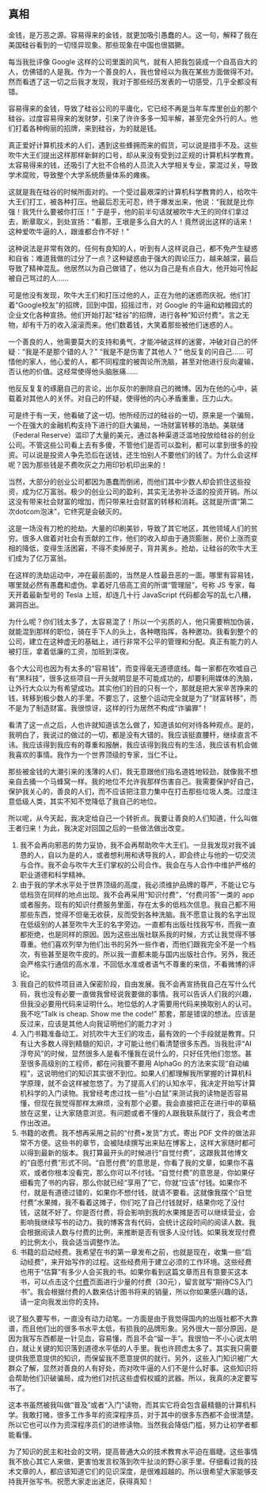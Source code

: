 ## 真相

金钱，是万恶之源。容易得来的金钱，就更加吸引愚蠢的人。这一句，解释了我在美国硅谷看到的一切怪异现象。那些现象在中国也很猖獗。

每当我批评像 Google 这样的公司里面的风气，就有人把我包装成一个自高自大的人，仿佛错的人是我。作为一个善良的人，我也曾经以为我在某些方面做得不对。然而看透了这一切之后我才发现，我对于那些经历发表的一切感受，几乎全都没有错。

容易得来的金钱，导致了硅谷公司的平庸化，它已经不再是当年车库里创业的那个硅谷。过度容易得来的发财梦，引来了许许多多一知半解，甚至完全外行的人。他们打着各种绚丽的招牌，来到硅谷，为的就是钱。

真正爱好计算机技术的人们，遇到这些蜂拥而来的假货，可以说是措手不及。这些吹牛大王们提出这样那样新鲜的口号，却从来没有受到过正规的计算机科学教育。太容易得来的钱，还吸引了大批不合格的人员流入大学相关专业，蒙混过关，导致学术腐败，导致整个大学系统质量体系的瘫痪。

这就是我在硅谷的时候所面对的。一个受过最艰深的计算机科学教育的人，给吹牛大王们打工，被各种打压。他最后忍无可忍，终于爆发出来，他说：“我就是比你强！我凭什么要被你打压！” 于是乎，他的前半句话就被吹牛大王的同伴们拿过去，断章取义，到处宣扬：“看那，王垠是多么自大的人！竟然说出这样的话来！这种爱吹牛逼的人，跟谁都合作不好！”

这种说法是非常有效的。任何有良知的人，听到有人这样说自己，都不免产生疑惑和自省：难道我做的过分了一点？这种疑惑由于强大的舆论压力，越来越深，最后导致了精神混乱。他居然以为自己做错了，他以为自己是有点自大，他开始可怜起被自己骂过的人……

可是他没有发现，吹牛大王们和打压过他的人，正在为他的迷惑而庆祝。他们打着“Google校友”的招牌，回到中国，招摇过市，对 Google 的牛逼和幼稚园式的企业文化各种宣扬。他们开始打起“硅谷”的招牌，进行各种”知识付费“。言之无物，却有千万的收入滚滚而来。他们数着钱，大笑着那些被他们迷惑的人。

一个善良的人，他需要莫大的支持和勇气，才能冲破这样的迷雾，冲破对自己的怀疑：“我是不是那个错的人？” “我是不是伤害了其他人？” 他反复的问自己…… 可惜他的家人，他心爱的人，都不同程度的被舆论所洗脑，甚至对他进行反向灌输，否认他的价值。这经常使得他头脑胀痛……

他反反复复的琢磨自己的言论，出尔反尔的删除自己的微博。因为在他的心中，装载着对其他人的关怀。对自己的怀疑，使得他的内心矛盾重重，压力山大。

可是终于有一天，他看破了这一切。他所经历过的硅谷的一切，原来是一个骗局，一个在强大的金融机构支持下进行的巨大骗局，一场财富转移的浩劫。美联储（Federal Reserve）滥印了大量的美元，通过各种渠道泛滥地投放给硅谷的创业公司。不管这些公司看上去有多傻，不管他们是否可以盈利，都可以拿到很多的投资。可以说是投资人争先恐后在送钱，还生怕别人不要他们的钱了。为什么会这样呢？因为那些钱是不费吹灰之力用印钞机印出来的！

当然，大部分的创业公司都因为愚蠢而倒闭，而他们其中少数人却会抓住这些投资，成为亿万富翁。极少的创业公司的盈利，其实无法弥补泛滥的投资开销。所以这没有带来社会财富的增加，而只带来社会财富的转移和消耗。这就是所谓“第二次dotcom泡沫”，它终究是会破灭的。

这是一场没有刀枪的抢劫。大量的印刷美钞，导致了其它地区，其他领域人们的贫穷。很多人做着对社会有贡献的工作，他们的收入却由于通货膨胀，房价上涨而变相的降低，变得生活困窘，不得不卖掉房子，背井离乡。抢劫，让硅谷的吹牛大王们成为了亿万富翁。

在这样的洗劫运动中，冲在最前面的，当然是人性最丑恶的一面。哪里有容易钱，哪里就必然有愚蠢和虚伪。拿着好几倍高工资的所谓“管理层”，号称 JS 专家，每天开着最新型号的 Tesla 上班，却连几十行 JavaScript 代码都会写的乱七八糟，漏洞百出。

为什么呢？你们钱太多了，太容易混了！所以一个劣质的人，他只需要稍加伪装，就能混到那样的职位，骑在手下人的头上，各种瞎指挥，各种邀功。我看到整个的公司，建立在这种虚无的基础上，进行非常不公平的管理和分配。真正有能力的人被打压，拿着低廉的工资，加班到深夜。

各个大公司也因为有太多的“容易钱”，而变得毫无道德底线。每一家都在吹嘘自己有“黑科技”，很多这些项目一开头就明显是不可能成功的，却要利用媒体的洗脑，让外行大众以为有希望成功。其实他们的目的只有一个，那就是把大家辛苦挣来的钱，转移到极少数人的手里。不要忘了，这整个运动完全就是为了“财富转移”，而不是为了制造财富。我很惊讶，这样的行为居然不构成“诈骗罪”！

看清了这一点之后，人也许就知道该怎么做了，知道该如何对待各种观点。是的，我明白了，我说过的做过的一切，都是没有大错的。我应该挺直腰杆，继续直言不讳。我应该得到我应有的尊重和报酬，我应该得到我应有的生活，我应该有机会做我喜欢的事情。我作为一个世界顶级的专家，当仁不让。

那些被金钱的大潮引来的浅薄的人们，我无意跟他们指名道姓地较劲，就像我不想亲自去捅一个马蜂窝一样。我的地位不允许我那样伤害自己。我需要保护好自己，保护我关心的，善良的人们，而不应该把注意力集中在打击那些垃圾人类。过度注意低级人类，其实不知不觉降低了我自己的地位。

所以呢，从今天起，我决定给自己一个转折点。我要让善良的人们知道，什么叫做王者归来！为此，我决定对回国之后的一些做法做出改变。

1.  我不会再向邪恶的势力妥协，我不会再帮助吹牛大王们。一旦我发现对我不诚恳的人，自以为是的人，或者想利用和诱导我的人，即会终止与他的一切交流与合作。我不会与吹牛大王们掌权的公司合作。我会在与人合作中维护严格的职业道德和科学精神。
2.  由于我的学术水平处于世界顶级的高度，我必须维护品牌的尊严，不能让它与低档货在同样的地点出现。我不会再采用“知识付费”，“付费问答”一类的 app 或者服务。现有的知识付费服务里面，存在太多的低档次信息。我自己都不用那些东西，觉得不但毫无收获，反而受到各种洗脑。我不愿意让我的名字出现在低级别的人甚至吹牛大王的名字旁边。一直都有出版社找我写书，而我一直都拒绝，也是同样的原因。因为这些出版社联系我的时候，方式让我觉得不够尊重。他们喜欢列举为他们出书的另外一些作者，而他们跟我完全不是一个档次，有些甚至是吹牛皮的。所以我一直都未能与国内出版社合作。另外，我还会严格实行通信的高水准，不回低水准或者语气不尊重的来信，不看微博的评论。
3.  我自己的软件项目进入保密阶段，自由发展。我不会再宣扬我自己在写什么代码，我也没有必要一直做我曾经说我要做的事情。我可以告诉人们我的兴趣，但我没必要用代码来证明什么。地位低的人才需要用代码来换取别人的认可。我不吃“Talk is cheap. Show me the code!” 那套，那是错误的想法。应该是反过来，应该是其他人向我证明他们的能力才对 :)
4.  入门书籍准备动工。对抗吹牛大王们的攻击，最有效的一个手段就是教育。只有让大多数人得到精髓的知识，才可能让他们看清楚很多东西。当我批评“AI 浮夸风”的时候，显然很多人是看不懂我在说什么的，只好任凭他们忽悠。甚至很多高级别的工程师，都在问我要不要用 AlphaGo 的方法来实现“自动编程”，这说明他们的知识其实很不到位。如果人们都理解我所掌握的计算机科学原理，就不会这样被忽悠了。为了提高人们的认知水平，我决定开始写计算机科学的入门读物。我曾经考虑过找一些“小白鼠”来测试我的读物是否容易懂，但现在我觉得那样太麻烦，没有那个必要。我会直接把正在进行中的草稿放在这里，让大家随意浏览。有问题或者不懂的人跟我联系就行了，我会考虑作出改进。
5.  书籍的收费。我不想再采用之前的“付费+发货”方式，寄出 PDF 文件的做法非常不方便。这些书的章节，会被陆续撰写出来贴在博客上，这样大家随时都可以得到最新的版本。我打算最开头的时候进行“自觉付费”，这跟我其他博文的“自愿付费”形式不同。“自愿付费”的意思是，你看了我的文章，如果你不喜欢，或者你根本没看完，那么你可以不付钱。“自觉付费”的意思是，你如果仔细看完了书的内容，那么你就已经“享用了”它，你就“应该”付钱。如果你不付，就是有道德过错的，如果你不想付钱，就请不要看。这就像我摆个“自觉付费”水果摊，我不看着这摊子，你们吃了自己付钱就好，结果你吃了没付钱，这就不好了。你是否付费，将会影响到我的水果摊是否可以继续营业，会影响我继续写书的动力。我的博客含有代码，会统计这段时间的阅读人数。我会根据阅读人数与付费的比例，来推断是否有很多人没付钱。如果我发现付费的比例太小，我会适当调整作法。
6.  书籍的启动经费。我希望在书的第一章发布之前，也就是现在，收集一些“启动经费”，来开始写作的过程。这些经费用于建立必须的工作环境。这些经费也用于“估算”有多少人会买我的书。如果你看到这篇文章而且有意要买这本书，可以点击这个[付费](http://www.yinwang.org/blog-cn/2016/04/13/pay-blog)页面进行少量的付费（30元），留言就写“期待CS入门书”。我会根据付费的人数来估计图书将来的销量，所以你如果感兴趣的话，请一定向我发出你的支持。

说了挺久要写书，一直没有动力动笔。一方面是由于我觉得国内的出版社都不大靠谱，而且他们出的很多书水平太低，有损我的品牌形象。另外很大一部分原因，是因为我写东西都是一针见血，容易懂，而且不会“留一手”。我很怕一不小心说太明白，就让关键的知识落到道德水平低的人手里。我也许顾虑太多了。其实我只需要提供我愿意提供的知识，而保留我不愿意提供的就行。另外，这些入门知识被广大群众了解，显然对善良的人有好处，而对吹牛逼的人们不是什么好事。这些知识将会帮助他们识破骗局，成为他们对抗这些虚假权威的武器。所以，我真的决定要写书了。

这本书虽然被我叫做“普及”或者“入门”读物，而其实它将会包含最精髓的计算机科学。我敢打赌，很多工作多年的资深程序员，对于其中的很多东西都不会很清楚。所以它也可以作为资深程序员们的进修读物。当然我会降低门槛，努力让初学者都能看懂。

为了知识的民主和社会的文明，提高普通大众的技术教育水平迫在眉睫。这些事情我不放心其它人来做，更害怕发言权落到吹牛扯淡的野心家手里。仔细看过我的技术文章的人，都应该知道它们的见识深度，是很难超越的。所以很希望大家能够支持我开张写书。祝愿大家走出迷茫，获得真知！

